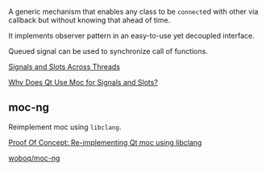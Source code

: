 A generic mechanism that enables any class to be `connect`ed with other via callback but without knowing that ahead of time.

It implements observer pattern in an easy-to-use yet decoupled interface.

Queued signal can be used to synchronize call of functions.

[Signals and Slots Across Threads](https://doc.qt.io/qt-5/threads-qobject.html#signals-and-slots-across-threads)

[Why Does Qt Use Moc for Signals and Slots?](https://doc.qt.io/qt-5/why-moc.html)

## moc-ng

Reimplement moc using `libclang`.

[Proof Of Concept: Re-implementing Qt moc using libclang](https://woboq.com/blog/moc-with-clang.html)

[woboq/moc-ng](https://github.com/woboq/moc-ng)
